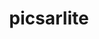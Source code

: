 ---
title: "picsarlite"
layout: cache
categories: [package, develop]
meta: {"versions": ["0.1"], "compilers": ["gcc@=7.3.1"], "oss": ["amzn2"], "platforms": ["linux"], "targets": ["aarch64", "neoverse_n1", "x86_64_v3"], "stacks": ["aws-ahug", "aws-ahug-aarch64"], "num_specs": 18, "num_specs_by_stack": {"aws-ahug-aarch64": 16, "aws-ahug": 2}}
spec_details: [{"hash": "lifsaqsq3bfg65bz6xgr2blrnj7j4cgb", "compiler": "gcc@=7.3.1", "versions": ["0.1"], "os": "amzn2", "platform": "linux", "target": "aarch64", "variants": ["build_system=makefile", "~debug", "~library", "~map", "+prod", "~prod_spectral", "~sde", "~vtune"], "stacks": ["aws-ahug-aarch64"], "size": "-", "tarball": "https://binaries.spack.io/develop/build_cache/linux-amzn2-aarch64/gcc-7.3.1/picsarlite-0.1/linux-amzn2-aarch64-gcc-7.3.1-picsarlite-0.1-lifsaqsq3bfg65bz6xgr2blrnj7j4cgb.spack"}, {"hash": "ft6bnflxtfx3utgtst3skmcaq7pfk2un", "compiler": "gcc@=7.3.1", "versions": ["0.1"], "os": "amzn2", "platform": "linux", "target": "aarch64", "variants": ["build_system=makefile", "~debug", "~library", "~map", "+prod", "~prod_spectral", "~sde", "~vtune"], "stacks": ["aws-ahug-aarch64"], "size": "-", "tarball": "https://binaries.spack.io/develop/build_cache/linux-amzn2-aarch64/gcc-7.3.1/picsarlite-0.1/linux-amzn2-aarch64-gcc-7.3.1-picsarlite-0.1-ft6bnflxtfx3utgtst3skmcaq7pfk2un.spack"}, {"hash": "imtc24lwhc2co6zcbvs6pgfuglx3wvsr", "compiler": "gcc@=7.3.1", "versions": ["0.1"], "os": "amzn2", "platform": "linux", "target": "aarch64", "variants": ["build_system=makefile", "~debug", "~library", "~map", "+prod", "~prod_spectral", "~sde", "~vtune"], "stacks": ["aws-ahug-aarch64"], "size": "-", "tarball": "https://binaries.spack.io/develop/build_cache/linux-amzn2-aarch64/gcc-7.3.1/picsarlite-0.1/linux-amzn2-aarch64-gcc-7.3.1-picsarlite-0.1-imtc24lwhc2co6zcbvs6pgfuglx3wvsr.spack"}, {"hash": "nx6ttk5scus3usgrd6kzk2obcafacg4t", "compiler": "gcc@=7.3.1", "versions": ["0.1"], "os": "amzn2", "platform": "linux", "target": "aarch64", "variants": ["build_system=makefile", "~debug", "~library", "~map", "+prod", "~prod_spectral", "~sde", "~vtune"], "stacks": ["aws-ahug-aarch64"], "size": "-", "tarball": "https://binaries.spack.io/develop/build_cache/linux-amzn2-aarch64/gcc-7.3.1/picsarlite-0.1/linux-amzn2-aarch64-gcc-7.3.1-picsarlite-0.1-nx6ttk5scus3usgrd6kzk2obcafacg4t.spack"}, {"hash": "72msdrndvg2sxw2zi6whcgnnlr5vuahv", "compiler": "gcc@=7.3.1", "versions": ["0.1"], "os": "amzn2", "platform": "linux", "target": "aarch64", "variants": ["build_system=makefile", "~debug", "~library", "~map", "+prod", "~prod_spectral", "~sde", "~vtune"], "stacks": ["aws-ahug-aarch64"], "size": "-", "tarball": "https://binaries.spack.io/develop/build_cache/linux-amzn2-aarch64/gcc-7.3.1/picsarlite-0.1/linux-amzn2-aarch64-gcc-7.3.1-picsarlite-0.1-72msdrndvg2sxw2zi6whcgnnlr5vuahv.spack"}, {"hash": "upal7aquadnsbf3klfyrccxxpgwrf44l", "compiler": "gcc@=7.3.1", "versions": ["0.1"], "os": "amzn2", "platform": "linux", "target": "aarch64", "variants": ["build_system=makefile", "~debug", "~library", "~map", "+prod", "~prod_spectral", "~sde", "~vtune"], "stacks": ["aws-ahug-aarch64"], "size": "-", "tarball": "https://binaries.spack.io/develop/build_cache/linux-amzn2-aarch64/gcc-7.3.1/picsarlite-0.1/linux-amzn2-aarch64-gcc-7.3.1-picsarlite-0.1-upal7aquadnsbf3klfyrccxxpgwrf44l.spack"}, {"hash": "jecrgmb4ku7fnorcmbmcoznrccigeyt2", "compiler": "gcc@=7.3.1", "versions": ["0.1"], "os": "amzn2", "platform": "linux", "target": "aarch64", "variants": ["build_system=makefile", "~debug", "~library", "~map", "+prod", "~prod_spectral", "~sde", "~vtune"], "stacks": ["aws-ahug-aarch64"], "size": "-", "tarball": "https://binaries.spack.io/develop/build_cache/linux-amzn2-aarch64/gcc-7.3.1/picsarlite-0.1/linux-amzn2-aarch64-gcc-7.3.1-picsarlite-0.1-jecrgmb4ku7fnorcmbmcoznrccigeyt2.spack"}, {"hash": "7ld3iu3krc4c36jxcpa7wvtjf3eeigdy", "compiler": "gcc@=7.3.1", "versions": ["0.1"], "os": "amzn2", "platform": "linux", "target": "aarch64", "variants": ["build_system=makefile", "~debug", "~library", "~map", "+prod", "~prod_spectral", "~sde", "~vtune"], "stacks": ["aws-ahug-aarch64"], "size": "-", "tarball": "https://binaries.spack.io/develop/build_cache/linux-amzn2-aarch64/gcc-7.3.1/picsarlite-0.1/linux-amzn2-aarch64-gcc-7.3.1-picsarlite-0.1-7ld3iu3krc4c36jxcpa7wvtjf3eeigdy.spack"}, {"hash": "7oknkbkmckv4ozxrkf3q5bv4525pbj2q", "compiler": "gcc@=7.3.1", "versions": ["0.1"], "os": "amzn2", "platform": "linux", "target": "neoverse_n1", "variants": ["build_system=makefile", "~debug", "~library", "~map", "+prod", "~prod_spectral", "~sde", "~vtune"], "stacks": ["aws-ahug-aarch64"], "size": "-", "tarball": "https://binaries.spack.io/develop/build_cache/linux-amzn2-neoverse_n1/gcc-7.3.1/picsarlite-0.1/linux-amzn2-neoverse_n1-gcc-7.3.1-picsarlite-0.1-7oknkbkmckv4ozxrkf3q5bv4525pbj2q.spack"}, {"hash": "gkq4nilalejhgsytcsypd74itaiiv5le", "compiler": "gcc@=7.3.1", "versions": ["0.1"], "os": "amzn2", "platform": "linux", "target": "neoverse_n1", "variants": ["build_system=makefile", "~debug", "~library", "~map", "+prod", "~prod_spectral", "~sde", "~vtune"], "stacks": ["aws-ahug-aarch64"], "size": "-", "tarball": "https://binaries.spack.io/develop/build_cache/linux-amzn2-neoverse_n1/gcc-7.3.1/picsarlite-0.1/linux-amzn2-neoverse_n1-gcc-7.3.1-picsarlite-0.1-gkq4nilalejhgsytcsypd74itaiiv5le.spack"}, {"hash": "a2xfqmtv3lsnebelqmlloecyhgd2dekd", "compiler": "gcc@=7.3.1", "versions": ["0.1"], "os": "amzn2", "platform": "linux", "target": "neoverse_n1", "variants": ["build_system=makefile", "~debug", "~library", "~map", "+prod", "~prod_spectral", "~sde", "~vtune"], "stacks": ["aws-ahug-aarch64"], "size": "-", "tarball": "https://binaries.spack.io/develop/build_cache/linux-amzn2-neoverse_n1/gcc-7.3.1/picsarlite-0.1/linux-amzn2-neoverse_n1-gcc-7.3.1-picsarlite-0.1-a2xfqmtv3lsnebelqmlloecyhgd2dekd.spack"}, {"hash": "jb7yvvkrqpgdxkd7vdkvy24l7oot72dk", "compiler": "gcc@=7.3.1", "versions": ["0.1"], "os": "amzn2", "platform": "linux", "target": "neoverse_n1", "variants": ["build_system=makefile", "~debug", "~library", "~map", "+prod", "~prod_spectral", "~sde", "~vtune"], "stacks": ["aws-ahug-aarch64"], "size": "-", "tarball": "https://binaries.spack.io/develop/build_cache/linux-amzn2-neoverse_n1/gcc-7.3.1/picsarlite-0.1/linux-amzn2-neoverse_n1-gcc-7.3.1-picsarlite-0.1-jb7yvvkrqpgdxkd7vdkvy24l7oot72dk.spack"}, {"hash": "hgw42mlsy5esxeucndukwfvo6ywcktir", "compiler": "gcc@=7.3.1", "versions": ["0.1"], "os": "amzn2", "platform": "linux", "target": "neoverse_n1", "variants": ["build_system=makefile", "~debug", "~library", "~map", "+prod", "~prod_spectral", "~sde", "~vtune"], "stacks": ["aws-ahug-aarch64"], "size": "-", "tarball": "https://binaries.spack.io/develop/build_cache/linux-amzn2-neoverse_n1/gcc-7.3.1/picsarlite-0.1/linux-amzn2-neoverse_n1-gcc-7.3.1-picsarlite-0.1-hgw42mlsy5esxeucndukwfvo6ywcktir.spack"}, {"hash": "wbeq72i7sh53lwhj3ulozfe2nc4gkuqr", "compiler": "gcc@=7.3.1", "versions": ["0.1"], "os": "amzn2", "platform": "linux", "target": "neoverse_n1", "variants": ["build_system=makefile", "~debug", "~library", "~map", "+prod", "~prod_spectral", "~sde", "~vtune"], "stacks": ["aws-ahug-aarch64"], "size": "-", "tarball": "https://binaries.spack.io/develop/build_cache/linux-amzn2-neoverse_n1/gcc-7.3.1/picsarlite-0.1/linux-amzn2-neoverse_n1-gcc-7.3.1-picsarlite-0.1-wbeq72i7sh53lwhj3ulozfe2nc4gkuqr.spack"}, {"hash": "owvts3kd7glbgocliuibhhlmcsbuvaqm", "compiler": "gcc@=7.3.1", "versions": ["0.1"], "os": "amzn2", "platform": "linux", "target": "neoverse_n1", "variants": ["build_system=makefile", "~debug", "~library", "~map", "+prod", "~prod_spectral", "~sde", "~vtune"], "stacks": ["aws-ahug-aarch64"], "size": "-", "tarball": "https://binaries.spack.io/develop/build_cache/linux-amzn2-neoverse_n1/gcc-7.3.1/picsarlite-0.1/linux-amzn2-neoverse_n1-gcc-7.3.1-picsarlite-0.1-owvts3kd7glbgocliuibhhlmcsbuvaqm.spack"}, {"hash": "hopik3xzm6qqswd62iltxru64of7pqeu", "compiler": "gcc@=7.3.1", "versions": ["0.1"], "os": "amzn2", "platform": "linux", "target": "neoverse_n1", "variants": ["build_system=makefile", "~debug", "~library", "~map", "+prod", "~prod_spectral", "~sde", "~vtune"], "stacks": ["aws-ahug-aarch64"], "size": "-", "tarball": "https://binaries.spack.io/develop/build_cache/linux-amzn2-neoverse_n1/gcc-7.3.1/picsarlite-0.1/linux-amzn2-neoverse_n1-gcc-7.3.1-picsarlite-0.1-hopik3xzm6qqswd62iltxru64of7pqeu.spack"}, {"hash": "3trxjbqf4ixkqwd5zn7x6ukrhhfi4vht", "compiler": "gcc@=7.3.1", "versions": ["0.1"], "os": "amzn2", "platform": "linux", "target": "x86_64_v3", "variants": ["build_system=makefile", "~debug", "~library", "~map", "+prod", "~prod_spectral", "~sde", "~vtune"], "stacks": ["aws-ahug"], "size": "-", "tarball": "https://binaries.spack.io/develop/build_cache/linux-amzn2-x86_64_v3/gcc-7.3.1/picsarlite-0.1/linux-amzn2-x86_64_v3-gcc-7.3.1-picsarlite-0.1-3trxjbqf4ixkqwd5zn7x6ukrhhfi4vht.spack"}, {"hash": "53w3rp4hun3p5e24eztzobtkkamfitnw", "compiler": "gcc@=7.3.1", "versions": ["0.1"], "os": "amzn2", "platform": "linux", "target": "x86_64_v3", "variants": ["build_system=makefile", "~debug", "~library", "~map", "+prod", "~prod_spectral", "~sde", "~vtune"], "stacks": ["aws-ahug"], "size": "-", "tarball": "https://binaries.spack.io/develop/build_cache/linux-amzn2-x86_64_v3/gcc-7.3.1/picsarlite-0.1/linux-amzn2-x86_64_v3-gcc-7.3.1-picsarlite-0.1-53w3rp4hun3p5e24eztzobtkkamfitnw.spack"}]
---